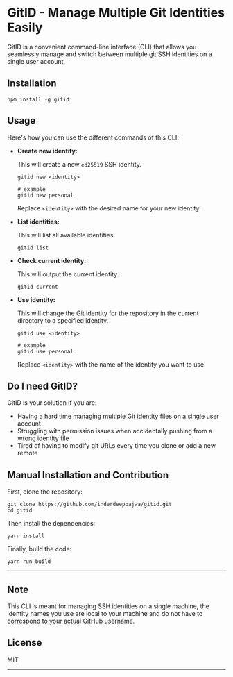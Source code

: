 # GitID - Manage Multiple Git Identities Easily

GitID is a convenient command-line interface (CLI) that allows you seamlessly manage and switch between multiple git SSH identities on a single user account.

## Installation

```
npm install -g gitid
```

## Usage

Here's how you can use the different commands of this CLI:

- **Create new identity:**

  This will create a new `ed25519` SSH identity.

  ```
  gitid new <identity>
  ```

  ```
  # example
  gitid new personal
  ```

  Replace `<identity>` with the desired name for your new identity.

- **List identities:**

  This will list all available identities.

  ```
  gitid list
  ```

- **Check current identity:**

  This will output the current identity.

  ```
  gitid current
  ```

- **Use identity:**

  This will change the Git identity for the repository in the current directory to a specified identity.

  ```
  gitid use <identity>
  ```

  ```
  # example
  gitid use personal
  ```

  Replace `<identity>` with the name of the identity you want to use.

## Do I need GitID?

GitID is your solution if you are:

- Having a hard time managing multiple Git identity files on a single user account
- Struggling with permission issues when accidentally pushing from a wrong identity file
- Tired of having to modify git URLs every time you clone or add a new remote

## Manual Installation and Contribution

First, clone the repository:

```
git clone https://github.com/inderdeepbajwa/gitid.git
cd gitid
```

Then install the dependencies:

```
yarn install
```

Finally, build the code:

```
yarn run build
```

---

## Note

This CLI is meant for managing SSH identities on a single machine, the identity names you use are local to your machine and do not have to correspond to your actual GitHub username.

## License

MIT

---
